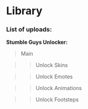 # Library

### List of uploads:


**Stumble Guys Unlocker:**
>Main

>> Unlock Skins

>> Unlock Emotes

>> Unlock Animations

>> Unlock Footsteps
